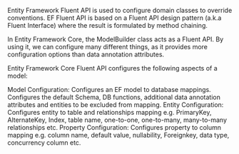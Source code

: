 Entity Framework Fluent API is used to configure domain classes to override conventions. 
EF Fluent API is based on a Fluent API design pattern (a.k.a Fluent Interface) 
where the result is formulated by method chaining.

In Entity Framework Core, the ModelBuilder class acts as a Fluent API. 
By using it, we can configure many different things, as it provides more configuration
 options than data annotation attributes.

 Entity Framework Core Fluent API configures the following aspects of a model:

Model Configuration: Configures an EF model to database mappings. Configures the default Schema, DB functions, additional data annotation attributes and entities to be excluded from mapping.
Entity Configuration: Configures entity to table and relationships mapping e.g. PrimaryKey, AlternateKey, Index, table name, one-to-one, one-to-many, many-to-many relationships etc.
Property Configuration: Configures property to column mapping e.g. column name, default value, nullability, Foreignkey, data type, concurrency column etc.